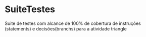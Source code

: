 # SuiteTestes
Suite de testes com alcance de 100% de cobertura de instruções (statements) e  decisões(branchs) para a atividade triangle
